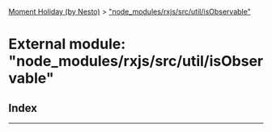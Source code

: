 [Moment Holiday (by Nesto)](../README.md) > ["node_modules/rxjs/src/util/isObservable"](../modules/_node_modules_rxjs_src_util_isobservable_.md)

# External module: "node_modules/rxjs/src/util/isObservable"

## Index

---

